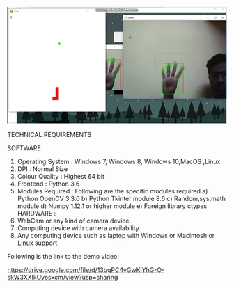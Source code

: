[![PlayingGame using Gesture recognition in python using opencv](/required_images/screenshot.png)](https://www.youtube.com/watch?v=hHlKNSXz7nk&t=4s "PlayingGame using Gesture recognition in python using opencv")


TECHNICAL REQUIREMENTS

SOFTWARE

1.	Operating System    : Windows 7, Windows 8, Windows 10,MacOS ,Linux                        
2.	DPI                 : Normal Size
3.	Colour Quality      : Highest 64 bit
4.	Frontend            : Python 3.6
5.	Modules Required    :   Following are the specific modules required
                          a)	Python OpenCV  3.3.0
                          b)	Python Tkinter module 8.6
                          c)	Random,sys,math module
                          d)	Numpy 1.12.1 or higher module
                          e)	Foreign library ctypes
HARDWARE :
1.	WebCam  or  any kind of camera device.
2.	Computing device with camera availability.
3.	Any computing device such as laptop with Windows or Macintosh or Linux support.

Following is the link to the demo video:

https://drive.google.com/file/d/13bgPC4yGwKjYhG-O-skW3XXlkUyesxcm/view?usp=sharing

